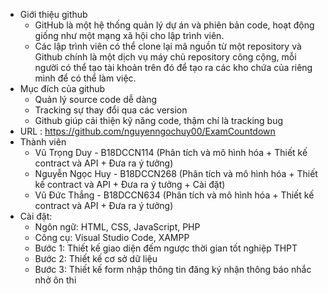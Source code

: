 + Giới thiệu github
	- GitHub là một hệ thống quản lý dự án và phiên bản code, hoạt động giống như 
	  một mạng xã hội cho lập trình viên.
	- Các lập trình viên có thể clone lại mã nguồn từ một repository và Github 
   	  chính là một dịch vụ máy chủ repository công cộng, mỗi người có thể tạo tài 
	  khoản trên đó để tạo ra các kho chứa của riêng mình để có thể làm việc.
+ Mục đích của github
	- Quản lý source code dễ dàng
	- Tracking sự thay đổi qua các version
	- Github giúp cải thiện kỹ năng code, thậm chí là tracking bug
+ URL : https://github.com/nguyenngochuy00/ExamCountdown
+ Thành viên
	- Vũ Trọng Duy - B18DCCN114 
		(Phân tích và mô hình hóa + Thiết kế contract và API 
					  + Đưa ra ý tưởng)
	- Nguyễn Ngọc Huy - B18DCCN268 
		(Phân tích và mô hình hóa + Thiết kế contract và API 
					  + Đưa ra ý tưởng + Cài đặt)
	- Vũ Đức Thắng - B18DCCN634
		(Phân tích và mô hình hóa + Thiết kế contract và API
					  + Đưa ra ý tưởng)
+ Cài đặt:
	- Ngôn ngữ: HTML, CSS, JavaScript, PHP
	- Công cụ: Visual Studio Code, XAMPP
	- Bước 1: Thiết kế giao diện đếm ngược thời gian tốt nghiệp THPT
	- Bước 2: Thiết kế cơ sở dữ liệu
	- Bước 3: Thiết kế form nhập thông tin đăng ký nhận thông báo nhắc nhở ôn thi 
